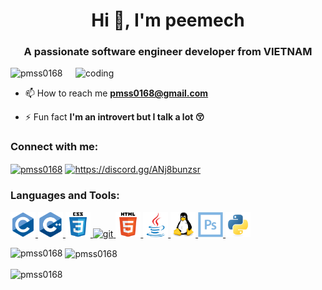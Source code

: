 <h1 align="center">Hi 👋, I'm peemech</h1>
<h3 align="center">A passionate software engineer developer from VIETNAM</h3>

<img align="right" alt="coding" width="400" src="https://i.pinimg.com/originals/9b/ca/e0/9bcae09bf63eebaa952a90890504d4ae.gif">

<p align="left"> <img src="https://komarev.com/ghpvc/?username=pmss0168&label=Profile%20views&color=0e75b6&style=flat" alt="pmss0168" /> </p>

- 📫 How to reach me **pmss0168@gmail.com**

- ⚡ Fun fact **I'm an introvert but I talk a lot 😚**

<h3 align="left">Connect with me:</h3>
<p align="left">
<a href="https://fb.com/pmss0168" target="blank"><img align="center" src="https://raw.githubusercontent.com/rahuldkjain/github-profile-readme-generator/master/src/images/icons/Social/facebook.svg" alt="pmss0168" height="30" width="40" /></a>
<a href="https://discord.gg/https://discord.gg/ANj8bunzsr" target="blank"><img align="center" src="https://raw.githubusercontent.com/rahuldkjain/github-profile-readme-generator/master/src/images/icons/Social/discord.svg" alt="https://discord.gg/ANj8bunzsr" height="30" width="40" /></a>
</p>

<h3 align="left">Languages and Tools:</h3>
<p align="left"> <a href="https://www.cprogramming.com/" target="_blank" rel="noreferrer"> <img src="https://raw.githubusercontent.com/devicons/devicon/master/icons/c/c-original.svg" alt="c" width="40" height="40"/> </a> <a href="https://www.w3schools.com/cpp/" target="_blank" rel="noreferrer"> <img src="https://raw.githubusercontent.com/devicons/devicon/master/icons/cplusplus/cplusplus-original.svg" alt="cplusplus" width="40" height="40"/> </a> <a href="https://www.w3schools.com/css/" target="_blank" rel="noreferrer"> <img src="https://raw.githubusercontent.com/devicons/devicon/master/icons/css3/css3-original-wordmark.svg" alt="css3" width="40" height="40"/> </a> <a href="https://git-scm.com/" target="_blank" rel="noreferrer"> <img src="https://www.vectorlogo.zone/logos/git-scm/git-scm-icon.svg" alt="git" width="40" height="40"/> </a> <a href="https://www.w3.org/html/" target="_blank" rel="noreferrer"> <img src="https://raw.githubusercontent.com/devicons/devicon/master/icons/html5/html5-original-wordmark.svg" alt="html5" width="40" height="40"/> </a> <a href="https://www.java.com" target="_blank" rel="noreferrer"> <img src="https://raw.githubusercontent.com/devicons/devicon/master/icons/java/java-original.svg" alt="java" width="40" height="40"/> </a> <a href="https://www.linux.org/" target="_blank" rel="noreferrer"> <img src="https://raw.githubusercontent.com/devicons/devicon/master/icons/linux/linux-original.svg" alt="linux" width="40" height="40"/> </a> <a href="https://www.photoshop.com/en" target="_blank" rel="noreferrer"> <img src="https://raw.githubusercontent.com/devicons/devicon/master/icons/photoshop/photoshop-line.svg" alt="photoshop" width="40" height="40"/> </a> <a href="https://www.python.org" target="_blank" rel="noreferrer"> <img src="https://raw.githubusercontent.com/devicons/devicon/master/icons/python/python-original.svg" alt="python" width="40" height="40"/> </a> </p>

<p><img align="left" src="https://github-readme-stats.vercel.app/api/top-langs?username=pmss0168&show_icons=true&locale=en&layout=compact" alt="pmss0168" /></p>

<p>&nbsp;<img align="center" src="https://github-readme-stats.vercel.app/api?username=pmss0168&show_icons=true&locale=en" alt="pmss0168" /></p>

<p><img align="center" src="https://github-readme-streak-stats.herokuapp.com/?user=pmss0168&" alt="pmss0168" /></p>
